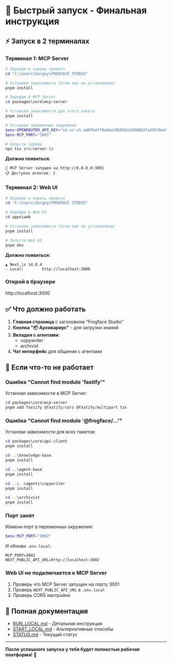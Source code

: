 # 🚀 Быстрый запуск - Финальная инструкция

## ⚡ Запуск в 2 терминалах

### Терминал 1: MCP Server

```powershell
# Перейди в корень проекта
cd "C:\Users\Sergey\FROGFACE STUDIO"

# Установи зависимости (если еще не установлены)
pnpm install

# Перейди в MCP Server
cd packages\core\mcp-server

# Установи зависимости для этого пакета
pnpm install

# Установи переменные окружения
$env:OPENROUTER_API_KEY="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"
$env:MCP_PORT="3001"

# Запусти сервер
npx tsx src/server.ts
```

**Должно появиться:**
```
🚀 MCP Server запущен на http://0.0.0.0:3001
📋 Доступно агентов: 2
```

### Терминал 2: Web UI

```powershell
# Перейди в корень проекта
cd "C:\Users\Sergey\FROGFACE STUDIO"

# Перейди в Web UI
cd apps\web

# Установи зависимости (если еще не установлены)
pnpm install

# Запусти Web UI
pnpm dev
```

**Должно появиться:**
```
▲ Next.js 14.0.4
- Local:        http://localhost:3000
```

### Открой в браузере

http://localhost:3000

## ✅ Что должно работать

1. **Главная страница** с заголовком "Frogface Studio"
2. **Кнопка "📦 Архивариус"** - для загрузки знаний
3. **Вкладки с агентами:**
   - copywriter
   - archivist
4. **Чат интерфейс** для общения с агентами

## 🐛 Если что-то не работает

### Ошибка "Cannot find module 'fastify'"

Установи зависимости в MCP Server:
```powershell
cd packages\core\mcp-server
pnpm add fastify @fastify/cors @fastify/multipart tsx
```

### Ошибка "Cannot find module '@frogface/...'"

Установи зависимости для всех пакетов:
```powershell
cd packages\core\api-client
pnpm install

cd ..\knowledge-base
pnpm install

cd ..\agent-base
pnpm install

cd ..\..\agents\copywriter
pnpm install

cd ..\archivist
pnpm install
```

### Порт занят

Измени порт в переменных окружения:
```powershell
$env:MCP_PORT="3002"
```

И обнови `.env.local`:
```
MCP_PORT=3002
NEXT_PUBLIC_API_URL=http://localhost:3002
```

### Web UI не подключается к MCP Server

1. Проверь что MCP Server запущен на порту 3001
2. Проверь `NEXT_PUBLIC_API_URL` в `.env.local`
3. Проверь CORS настройки

## 📝 Полная документация

- [RUN_LOCAL.md](./RUN_LOCAL.md) - Детальная инструкция
- [START_LOCAL.md](./START_LOCAL.md) - Альтернативные способы
- [STATUS.md](./STATUS.md) - Текущий статус

---

**После успешного запуска у тебя будет полностью рабочая платформа!** 🎉


